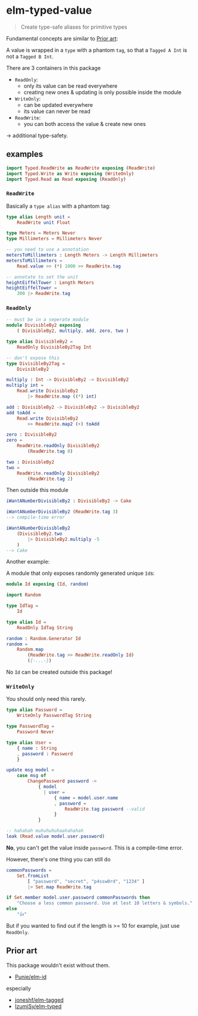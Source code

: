 # elm-typed-value

> Create type-safe aliases for primitive types

Fundamental concepts are similar to [Prior art](#Prior-Art):

A value is wrapped in a `type` with a phantom `tag`, so that a `Tagged A Int` is not a `Tagged B Int`.

There are 3 containers in this package 

- `ReadOnly`:
    - only its value can be read everywhere
    - creating new ones & updating is only possible inside the module
- `WriteOnly`:
    - can be updated everywhere
    - its value can never be read
- `ReadWrite`:
    - you can both access the value & create new ones

→ additional type-safety.

## examples

```elm
import Typed.ReadWrite as ReadWrite exposing (ReadWrite)
import Typed.Write as Write exposing (WriteOnly)
import Typed.Read as Read exposing (ReadOnly)
```

### `ReadWrite`

Basically a `type alias` with a phantom tag:

```elm
type alias Length unit =
    ReadWrite unit Float

type Meters = Meters Never
type Millimeters = Millimeters Never

-- you need to use a annotation
metersToMillimeters : Length Meters -> Length Millimeters
metersToMillimeters =
    Read.value >> (*) 1000 >> ReadWrite.tag

-- annotate to set the unit
heightEiffelTower : Length Meters
heightEiffelTower =
    300 |> ReadWrite.tag
```

### `ReadOnly`

```elm
-- must be in a seperate module
module DivisibleBy2 exposing
    ( DivisibleBy2, multiply, add, zero, two )

type alias DivisibleBy2 =
    ReadOnly DivisibleBy2Tag Int

-- don't expose this
type DivisibleBy2Tag =
    DivisibleBy2

multiply : Int -> DivisibleBy2 -> DivisibleBy2
multiply int =
    Read.write DivisibleBy2
        |> ReadWrite.map ((*) int)

add : DivisibleBy2 -> DivisibleBy2 -> DivisibleBy2
add toAdd =
    Read.write DivisibleBy2
        >> ReadWrite.map2 (+) toAdd

zero : DivisibleBy2
zero =
    ReadWrite.readOnly DivisibleBy2
        (ReadWrite.tag 0)

two : DivisibleBy2
two =
    ReadWrite.readOnly DivisibleBy2
        (ReadWrite.tag 2)
```

Then outside this module

```elm
iWantANumberDivisibleBy2 : DivisibleBy2 -> Cake

iWantANumberDivisibleBy2 (ReadWrite.tag 3)
--> compile-time error

iWantANumberDivisibleBy2
    (DivisibleBy2.two
        |> DivisibleBy2.multiply -5
    )
--> Cake
```
Another example:

A module that only exposes randomly generated unique `Id`s:
```elm
module Id exposing (Id, random)

import Random

type IdTag =
    Id

type alias Id =
    ReadOnly IdTag String

random : Random.Generator Id
random =
    Random.map
        (ReadWrite.tag >> ReadWrite.readOnly Id)
        ({-...-})
```
No `Id` can be created outside this package!

### `WriteOnly`

You should only need this rarely.

```elm
type alias Password =
    WriteOnly PasswordTag String

type PasswordTag =
    Password Never

type alias User =
    { name : String
    , password : Password
    }

update msg model =
    case msg of
        ChangePassword password ->
            { model
              | user =
                  { name = model.user.name
                  , password =
                      ReadWrite.tag password --valid
                  }
            }

-- hahahah muhuhuhuhaahahahah
leak (Read.value model.user.password)
```
**No**, you can't get the value inside `password`. This is a compile-time error.

However, there's one thing you can still do
```elm
commonPasswords =
    Set.fromList
        [ "password", "secret", "p4ssw0rd", "1234" ]
        |> Set.map ReadWrite.tag

if Set.member model.user.password commonPasswords then
    "Choose a less common password. Use at lest 10 letters & symbols."
else
    "👍"
```

But if you wanted to find out if the length is >= 10 for example, just use `ReadOnly`.

## Prior art
This package wouldn't exist without them.
- [Punie/elm-id](https://package.elm-lang.org/packages/Punie/elm-id/latest/)

especially
- [joneshf/elm-tagged](https://package.elm-lang.org/packages/joneshf/elm-tagged/latest/)
- [IzumiSy/elm-typed](https://package.elm-lang.org/packages/IzumiSy/elm-typed/latest/)
